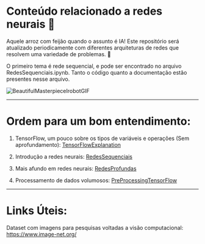 # Conteúdo relacionado a redes neurais 🤖
Aquele arroz com feijão quando o assunto é IA! Este repositório será atualizado periodicamente com diferentes arquiteturas de redes que resolvem uma variedade de problemas. 🚀

O primeiro tema é rede sequencial, e pode ser encontrado no arquivo RedesSequenciais.ipynb. Tanto o código quanto a documentação estão presentes nesse arquivo.


![BeautifulMasterpieceIrobotGIF](https://github.com/user-attachments/assets/bef0876c-8efc-4600-9b16-3fd6df5d66c3)

----

# Ordem para um bom entendimento:

1) TensorFlow, um pouco sobre os tipos de variáveis e operações (Sem aprofundamento): [TensorFlowExplanation](TensorFlowExplanation.ipynb)

2) Introdução a redes neurais: [RedesSequenciais](RedesSequenciais.ipynb)

3) Mais afundo em redes neurais: [RedesProfundas](RedesProfundas.ipynb)

4) Processamento de dados volumosos: [PreProcessingTensorFlow](PreProcessingTensorFlow.ipynb)

----

# Links Úteis:
Dataset com imagens para pesquisas voltadas a visão computacional: https://www.image-net.org/
